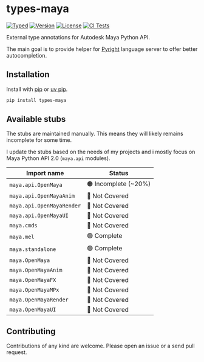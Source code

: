 # types-maya

[![Typed](https://img.shields.io/pypi/types/types-pyside2?logo=python&logoColor=white)](https://pypi.org/project/types-maya/)
[![Version](https://img.shields.io/pypi/v/types-maya?logo=pypi&logoColor=white)](https://pypi.org/project/types-maya/)
[![License](https://img.shields.io/github/license/tahv/types-maya)](https://github.com/tahv/types-maya/blob/main/LICENSE)
[![CI Tests](https://img.shields.io/github/actions/workflow/status/tahv/types-maya/tests.yml?logo=github&logoColor=white&label=tests)](https://github.com/tahv/types-maya/actions/workflows/tests.yml)

External type annotations for Autodesk Maya Python API.

The main goal is to provide helper for [Pyright](https://github.com/microsoft/pyright)
language server to offer better autocompletion.

## Installation

Install with [pip](https://pip.pypa.io/en/stable/topics/vcs-support/#git)
or [uv pip](https://docs.astral.sh/uv/pip/packages/#installing-a-package).

```bash
pip install types-maya
```

<!--
Install from vcs with [pip](https://pip.pypa.io/en/stable/topics/vcs-support/#git)
or [uv pip](https://docs.astral.sh/uv/pip/packages/#installing-a-package).

```bash
pip install git+https://github.com/tahv/types-maya@main
```
-->

## Available stubs

The stubs are maintained manually.
This means they will likely remains incomplete for some time.

I update the stubs based on the needs of my projects
and i mostly focus on Maya Python API 2.0 (`maya.api` modules).

| Import name               | Status               |
|---------------------------|----------------------|
| `maya.api.OpenMaya`       | 🟠 Incomplete (~20%) |
| `maya.api.OpenMayaAnim`   | 🔴 Not Covered       |
| `maya.api.OpenMayaRender` | 🔴 Not Covered       |
| `maya.api.OpenMayaUI`     | 🔴 Not Covered       |
| `maya.cmds`               | 🔴 Not Covered       |
| `maya.mel`                | 🟢 Complete          |
| `maya.standalone`         | 🟢 Complete          |
| `maya.OpenMaya`           | 🔴 Not Covered       |
| `maya.OpenMayaAnim`       | 🔴 Not Covered       |
| `maya.OpenMayaFX`         | 🔴 Not Covered       |
| `maya.OpenMayaMPx`        | 🔴 Not Covered       |
| `maya.OpenMayaRender`     | 🔴 Not Covered       |
| `maya.OpenMayaUI`         | 🔴 Not Covered       |

## Contributing

Contributions of any kind are welcome.
Please open an issue or a send pull request.
